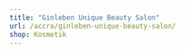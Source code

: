 ```yaml
---
title: "Ginleben Unique Beauty Salon"
url: /accra/ginleben-unique-beauty-salon/
shop: Kosmetik
---
```

